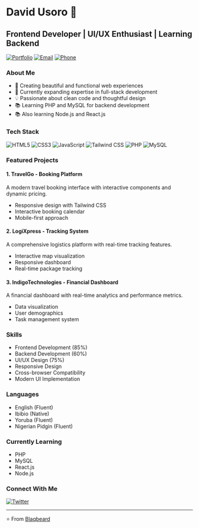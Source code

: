 # David Usoro 👋

## Frontend Developer | UI/UX Enthusiast | Learning Backend

[![Portfolio](https://img.shields.io/badge/Portfolio-davidusoro.ng-2563eb?style=for-the-badge)](https://davidusoro.ng)
[![Email](https://img.shields.io/badge/Email-davidusoroh@outlook.com-2563eb?style=for-the-badge)](mailto:davidusoroh@outlook.com)
[![Phone](https://img.shields.io/badge/Phone-%2B234%20904%20622%205875-2563eb?style=for-the-badge)](tel:+2349046225875)

### About Me
- 🎨 Creating beautiful and functional web experiences
- 🌱 Currently expanding expertise in full-stack development
- 💡 Passionate about clean code and thoughtful design
- 📚 Learning PHP and MySQL for backend development
- 📚 Also learning Node.js and React.js

### Tech Stack
![HTML5](https://img.shields.io/badge/HTML5-E34F26?style=for-the-badge&logo=html5&logoColor=white)
![CSS3](https://img.shields.io/badge/CSS3-1572B6?style=for-the-badge&logo=css3&logoColor=white)
![JavaScript](https://img.shields.io/badge/JavaScript-F7DF1E?style=for-the-badge&logo=javascript&logoColor=black)
![Tailwind CSS](https://img.shields.io/badge/Tailwind_CSS-38B2AC?style=for-the-badge&logo=tailwind-css&logoColor=white)
![PHP](https://img.shields.io/badge/PHP-777BB4?style=for-the-badge&logo=php&logoColor=white)
![MySQL](https://img.shields.io/badge/MySQL-00000F?style=for-the-badge&logo=mysql&logoColor=white)

### Featured Projects

#### 1. TravelGo - Booking Platform
A modern travel booking interface with interactive components and dynamic pricing.
- Responsive design with Tailwind CSS
- Interactive booking calendar
- Mobile-first approach

#### 2. LogiXpress - Tracking System
A comprehensive logistics platform with real-time tracking features.
- Interactive map visualization
- Responsive dashboard
- Real-time package tracking

#### 3. IndigoTechnologies - Financial Dashboard
A financial dashboard with real-time analytics and performance metrics.
- Data visualization
- User demographics
- Task management system

### Skills
- Frontend Development (85%)
- Backend Development (60%)
- UI/UX Design (75%)
- Responsive Design
- Cross-browser Compatibility
- Modern UI Implementation

### Languages
- English (Fluent)
- Ibibio (Native)
- Yoruba (Fluent)
- Nigerian Pidgin (Fluent)

### Currently Learning
- PHP
- MySQL
- React.js
- Node.js

### Connect With Me
[![Twitter](https://img.shields.io/badge/Twitter-1DA1F2?style=for-the-badge&logo=twitter&logoColor=white)](https://twitter.com/slimdadiwoody)

---
⭐️ From [Blaqbeard](https://github.com/Blaqbeard)
